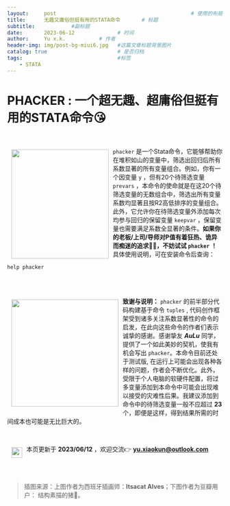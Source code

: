 ```yaml
---
layout:     post   				                            # 使用的布局（不需要改）
title:      无趣又庸俗但挺有用的STATA命令		# 标题 
subtitle:            #副标题
date:       2023-06-12				# 时间
author:     Yu x.k.	          # 作者
header-img: img/post-bg-miui6.jpg	#这篇文章标题背景图片
catalog: true 						# 是否归档
tags:								#标签
    - STATA
---
```


# PHACKER : 一个超无趣、超庸俗但挺有用的STATA命令😘

<br>


<a href="http://github.com/haghish/github"><img src="https://cdn-us.imgs.moe/2023/06/12/6486999a9adb9.png" width="227px" height="255px"  align="left" hspace="10" vspace="6"></a>

 `phacker` 是一个Stata命令，它能够帮助你在堆积如山的变量中，筛选出回归后所有系数显著的所有变量组合。例如，你有一个因变量  `y` ，但有20个待筛选变量  `prevars`  ，本命令的使命就是在这20个待筛选变量的无数组合中，筛选出所有变量系数均显著且按R2高低排序的变量组合。此外，它允许你在待筛选变量外添加每次均参与回归的保留变量  `keepvar` ，保留变量也需要满足系数全显著的条件。**如果你的老板/上司/导师对P值有着狂热、诡异而痴迷的追求🤣🤣，不妨试试  `phacker` ！** 具体使用说明，可在安装命令后查询：

    help phacker

<br>

<br><img src="https://cdn-us.imgs.moe/2023/06/12/64869092798a2.png" align="left" width="250" hspace="10" vspace="6"> **致谢与说明：** `phacker` 的前半部分代码构建基于命令 `tuples` , 代码创作框架受到诸多关注系数显著性的命令的启发，在此向这些命令的作者们表示诚挚的感谢。感谢挚友 ***AuLu*** 同学，提供了一个如此美妙的契机，使我有机会写出 `phacker`。本命令目前还处于测试版, 在运行上可能会出现各种各样的问题，作者会不断优化。此外，受限于个人电脑的软硬件配置，将过多变量添加到本命令中可能会出现难以接受的灾难性后果。我建议添加到命令中的待筛选变量一般不应超过 **23** 个，即便是这样，得到结果所需的时间成本也可能是无比巨大的。

<br>

<img src="https://cdn-us.imgs.moe/2023/06/12/648691657cc41.jpg" width="25px" height="25px"  align="left" hspace="10" vspace="6"> 本页更新于 **2023/06/12** ，欢迎交流👉 **yu.xiaokun@outlook.com**

<br>
<br>

> 插图来源：上图作者为西班牙插画师：**Itsacat Alves**；下图作者为豆瓣用户： 结构素描的猪🐷。
